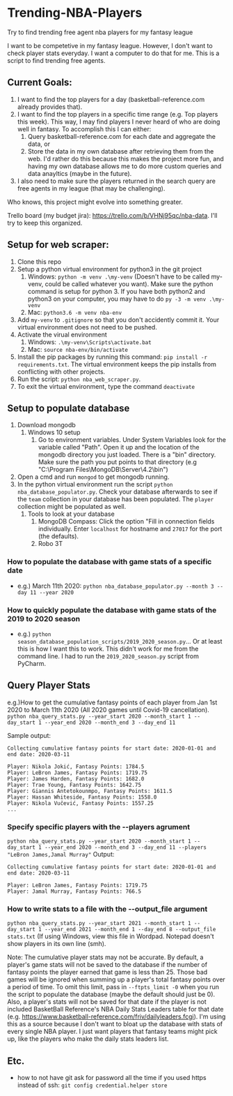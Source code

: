 # Trending-NBA-Players
Try to find trending free agent nba players for my fantasy league

I want to be competetive in my fantasy league. However, I don't want to check player stats everyday.
I want a computer to do that for me. This is a script to find trending free agents.

## Current Goals:
 1. I want to find the top players for a day (basketball-reference.com already provides that).
 2. I want to find the top players in a specific time range (e.g. Top players this week). This way, I may find players I never
    heard of who are doing well in fantasy. To accomplish this I can either:
    1. Query basketball-reference.com for each date and aggregate the data, or 
    2. Store the data in my own database after retrieving them from the web. I'd rather do this because this makes the project more fun, and having my own database allows me to do more custom queries and data anayltics (maybe in the future). 
 3. I also need to make sure the players returned in the search query are free agents in my league (that may be challenging).

Who knows, this project might evolve into something greater.

Trello board (my budget jira): https://trello.com/b/VHNj95qc/nba-data. I'll try to keep this organized.

## Setup for web scraper:
1. Clone this repo
2. Setup a python virtual environment for python3 in the git project
    1. Windows: `python -m venv .\my-venv` (Doesn't have to be called my-venv, could be called whatever you want). Make sure the python command is setup for python 3. If you have both python2 and python3 on your computer, you may have to do `py -3 -m venv .\my-venv`
    2. Mac: `python3.6 -m venv nba-env`
3. Add `my-venv` to `.gitignore` so that you don't accidently commit it. Your virtual environment does not need to be pushed.
4. Activate the virual environment
    1. Windows: `.\my-venv\Scripts\activate.bat`
    2. Mac: `source nba-env/bin/activate`
5. Install the pip packages by running this command: `pip install -r requirements.txt`. The virtual environment keeps the pip installs from conflicting with other projects.
6. Run the script: `python nba_web_scraper.py`.
7. To exit the virtual environment, type the command `deactivate`

## Setup to populate database
1. Download mongodb
    1. Windows 10 setup
        1. Go to environment variables. Under System Variables look for the variable called "Path". Open it up and the location of the mongodb directory you just loaded. There is a "bin" directory. Make sure the path you put points to that directory (e.g "C:\Program Files\MongoDB\Server\4.2\bin")
2. Open a cmd and run `mongod` to get mongodb running.
3. In the python virtual environment run the script `python nba_database_populator.py`. Check your database afterwards to see if the `team` collection in your database has been populated. The `player` collection might be populated as well.
    1. Tools to look at your database
        1. MongoDB Compass: Click the option "Fill in connection fields individually. Enter `localhost` for hostname and `27017` for the port (the defaults).
        2. Robo 3T

### How to populate the database with game stats of a specific date
  - e.g.) March 11th 2020: `python nba_database_populator.py --month 3 --day 11 --year 2020`
  
### How to quickly populate the database with game stats of the 2019 to 2020 season
  - e.g.) `python season_database_population_scripts/2019_2020_season.py`... Or at least this is how I want this to work. This didn't work for me from the command line. I had to run the `2019_2020_season.py` script from PyCharm.
  
## Query Player Stats
e.g.)How to get the cumulative fantasy points of each player from Jan 1st 2020 to March 11th 2020 (All 2020 games until Covid-19 cancellation). 
```python nba_query_stats.py --year_start 2020 --month_start 1 --day_start 1 --year_end 2020 --month_end 3 --day_end 11```

Sample output:
```
Collecting cumulative fantasy points for start date: 2020-01-01 and end date: 2020-03-11

Player: Nikola Jokić, Fantasy Points: 1784.5
Player: LeBron James, Fantasy Points: 1719.75
Player: James Harden, Fantasy Points: 1682.0
Player: Trae Young, Fantasy Points: 1642.75
Player: Giannis Antetokounmpo, Fantasy Points: 1611.5
Player: Hassan Whiteside, Fantasy Points: 1558.0
Player: Nikola Vučević, Fantasy Points: 1557.25
...
```

### Specify specific players with the --players agrument
```python nba_query_stats.py --year_start 2020 --month_start 1 --day_start 1 --year_end 2020 --month_end 3 --day_end 11 --players "LeBron James,Jamal Murray"```
Output:
```
Collecting cumulative fantasy points for start date: 2020-01-01 and end date: 2020-03-11

Player: LeBron James, Fantasy Points: 1719.75
Player: Jamal Murray, Fantasy Points: 766.5
```

### How to write stats to a file with the --output_file argument
```python nba_query_stats.py --year_start 2021 --month_start 1 --day_start 1 --year_end 2021 --month_end 1 --day_end 8 --output_file stats.txt```
(If using Windows, view this file in Wordpad. Notepad doesn't show players in its own line (smh).

Note: The cumulative player stats may not be accurate. By default, a player's game stats will not be saved to the database if the number of fantasy points the player earned that game is less than 25. Those bad games will be ignored when summing up a player's total fantasy points over a period of time. To omit this limit, pass in `--ftpts_limit -0` when you run the script to populate the database (maybe the default should just be 0). Also, a player's stats will not be saved for that date if the player is not included BasketBall Reference's NBA Daily Stats Leaders table for that date (e.g. https://www.basketball-reference.com/friv/dailyleaders.fcgi). I'm using this as a source because I don't want to bloat up the database with stats of every single NBA player. I just want players that fantasy teams might pick up, like the players who make the daily stats leaders list.

## Etc.
  - how to not have git ask for password all the time if you used https instead of ssh: `git config credential.helper store`
